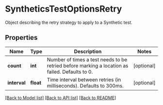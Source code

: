 # SyntheticsTestOptionsRetry

Object describing the retry strategy to apply to a Synthetic test.
## Properties
Name | Type | Description | Notes
------------ | ------------- | ------------- | -------------
**count** | **int** | Number of times a test needs to be retried before marking a location as failed. Defaults to 0. | [optional] 
**interval** | **float** | Time interval between retries (in milliseconds). Defaults to 300ms. | [optional] 

[[Back to Model list]](README.md#documentation-for-models) [[Back to API list]](README.md#documentation-for-api-endpoints) [[Back to README]](README.md)


